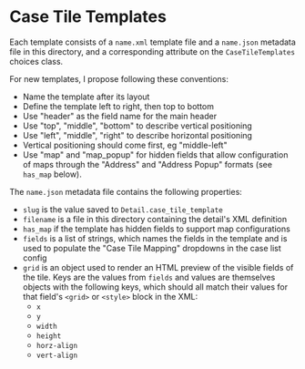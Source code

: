 # Case Tile Templates

Each template consists of a `name.xml` template file and a `name.json` metadata
file in this directory, and a corresponding attribute on the `CaseTileTemplates`
choices class.

For new templates, I propose following these conventions:

* Name the template after its layout
* Define the template left to right, then top to bottom
* Use "header" as the field name for the main header
* Use "top", "middle", "bottom" to describe vertical positioning
* Use "left", "middle", "right" to describe horizontal positioning
* Vertical positioning should come first, eg "middle-left"
* Use "map" and "map_popup" for hidden fields that allow configuration of maps
  through the "Address" and "Address Popup" formats (see `has_map` below).

The `name.json` metadata file contains the following properties:

* `slug` is the value saved to `Detail.case_tile_template`
* `filename` is a file in this directory containing the detail's XML definition
* `has_map` if the template has hidden fields to support map configurations
* `fields` is a list of strings, which names the fields in the template and is used to populate the "Case Tile Mapping" dropdowns in the case list config
* `grid` is an object used to render an HTML preview of the visible fields of the tile. Keys are the values from `fields` and values are themselves objects with the following keys, which should all match their values for that field's `<grid>` or `<style>` block in the XML:
   * `x`
   * `y`
   * `width`
   * `height`
   * `horz-align`
   * `vert-align`
